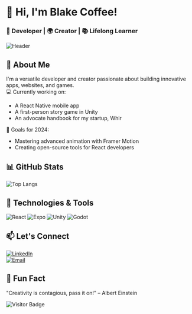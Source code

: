 # 👋 Hi, I'm Blake Coffee!
### 🚀 Developer | 🌍 Creator | 📚 Lifelong Learner

![Header](https://your-header-image-url.com)

## 🌟 About Me
I'm a versatile developer and creator passionate about building innovative apps, websites, and games.  
💻 Currently working on:  
- A React Native mobile app  
- A first-person story game in Unity  
- An advocate handbook for my startup, Whir

🎯 Goals for 2024:  
- Mastering advanced animation with Framer Motion  
- Creating open-source tools for React developers

## 📊 GitHub Stats
![Top Langs](https://github-readme-stats.vercel.app/api/top-langs/?username=coffeedevsolutions&layout=compact&theme=ambient_gradient)

## 🔧 Technologies & Tools
![React](https://img.shields.io/badge/-React-black?style=flat-square&logo=react) ![Expo](https://img.shields.io/badge/-Expo-black?style=flat-square&logo=expo) ![Unity](https://img.shields.io/badge/-Unity-black?style=flat-square&logo=unity) ![Godot](https://img.shields.io/badge/-Godot-blue?style=flat-square&logo=godot-engine)

## 📫 Let's Connect
[![LinkedIn](https://img.shields.io/badge/LinkedIn-Connect-blue?style=for-the-badge&logo=linkedin)](https://linkedin.com/in/blake-coffee)  
[![Email](https://img.shields.io/badge/Email-Contact-red?style=for-the-badge)](mailto:blake.coffee8@gmail.com)

## 🌱 Fun Fact
"Creativity is contagious, pass it on!" – Albert Einstein

![Visitor Badge](https://visitor-badge.glitch.me/badge?page_id=coffeedevtools)
